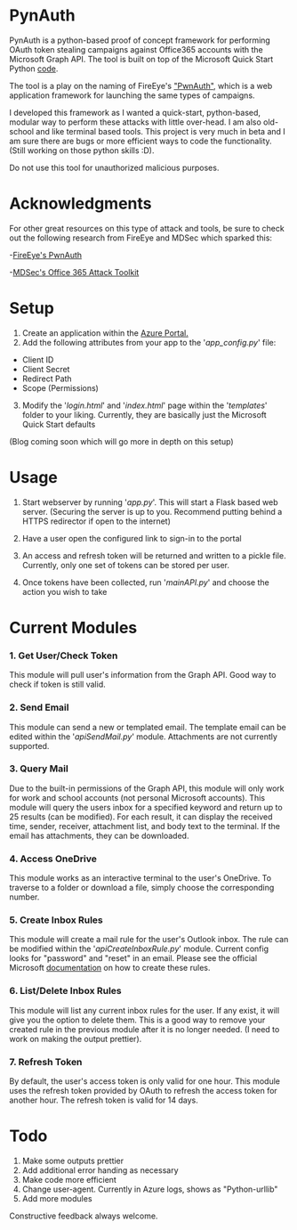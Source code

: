 # PynAuth

PynAuth is a python-based proof of concept framework for performing OAuth token stealing campaigns against Office365 accounts with the Microsoft Graph API. The tool is built on top of the Microsoft Quick Start Python [code](https://developer.microsoft.com/en-us/graph/get-started/python).

The tool is a play on the naming of FireEye's ["PwnAuth"](https://github.com/fireeye/PwnAuth), which is a web application framework for launching the same types of campaigns. 

I developed this framework as I wanted a quick-start, python-based, modular way to perform these attacks with little over-head. I am also old-school and like terminal based tools. This project is very much in beta and I am sure there are bugs or more efficient ways to code the functionality. (Still working on those python skills :D).

Do not use this tool for unauthorized malicious purposes.

# Acknowledgments

For other great resources on this type of attack and tools, be sure to check out the following research from FireEye and MDSec which sparked this:

-[FireEye's PwnAuth](https://www.fireeye.com/blog/threat-research/2018/05/shining-a-light-on-oauth-abuse-with-pwnauth.html)

-[MDSec's Office 365 Attack Toolkit](https://www.mdsec.co.uk/2019/07/introducing-the-office-365-attack-toolkit/)


# Setup

1. Create an application within the [Azure Portal.](https://portal.azure.com)
2. Add the following attributes from your app to the '*app_config.py*' file:

+ Client ID
+ Client Secret
+ Redirect Path
+ Scope (Permissions)

3. Modify the '*login.html*' and '*index.html*' page within the '*templates*' folder to your liking. Currently, they are basically just the Microsoft Quick Start defaults

(Blog coming soon which will go more in depth on this setup)

# Usage

1. Start webserver by running '*app.py*'. This will start a Flask based web server. 
(Securing the server is up to you. Recommend putting behind a HTTPS redirector if open to the internet)

2. Have a user open the configured link to sign-in to the portal
3. An access and refresh token will be returned and written to a pickle file. Currently, only one set of tokens can be stored per user.
4. Once tokens have been collected, run '*mainAPI.py*' and choose the action you wish to take

# Current Modules

### 1. Get User/Check Token
This module will pull user's information from the Graph API. Good way to check if token is still valid.

### 2. Send Email
This module can send a new or templated email. The template email can be edited within the '*apiSendMail.py*' module. Attachments are not currently supported. 

### 3. Query Mail
Due to the built-in permissions of the Graph API, this module will only work for work and school accounts (not personal Microsoft accounts). This module will query the users inbox for a specified keyword and return up to 25 results (can be modified). For each result, it can display the received time, sender, receiver, attachment list, and body text to the terminal. If the email has attachments, they can be downloaded. 

### 4. Access OneDrive
This module works as an interactive terminal to the user's OneDrive. To traverse to a folder or download a file, simply choose the corresponding number. 

### 5. Create Inbox Rules
This module will create a mail rule for the user's Outlook inbox. The rule can be modified within the '*apiCreateInboxRule.py*' module. Current config looks for "password" and "reset" in an email. Please see the official Microsoft [documentation](https://docs.microsoft.com/en-us/graph/api/mailfolder-post-messagerules?view=graph-rest-1.0&tabs=http) on how to create these rules.

### 6. List/Delete Inbox Rules
This module will list any current inbox rules for the user. If any exist, it will give you the option to delete them. This is a good way to remove your created rule in the previous module after it is no longer needed. (I need to work on making the output prettier).

### 7. Refresh Token
By default, the user's access token is only valid for one hour. This module uses the refresh token provided by OAuth to refresh the access token for another hour. The refresh token is valid for 14 days.

# Todo
1. Make some outputs prettier
2. Add additional error handing as necessary
3. Make code more efficient
4. Change user-agent. Currently in Azure logs, shows as "Python-urllib"
5. Add more modules

Constructive feedback always welcome.
